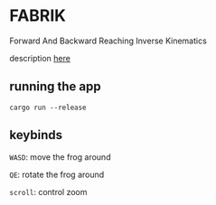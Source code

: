 # FABRIK
Forward And Backward Reaching Inverse Kinematics

description [here](http://www.andreasaristidou.com/FABRIK.html)

## running the app
`cargo run --release`

## keybinds
`WASD`: move the frog around

`QE`: rotate the frog around

`scroll`: control zoom
